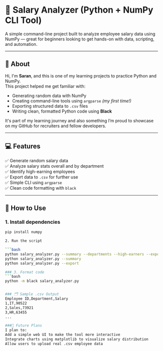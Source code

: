 # 🧮 Salary Analyzer (Python + NumPy CLI Tool)

A simple command-line project built to analyze employee salary data using NumPy — great for beginners looking to get hands-on with data, scripting, and automation.

---

## 👋 About

Hi, I'm **Saran**, and this is one of my learning projects to practice Python and NumPy.  
This project helped me get familiar with:

- Generating random data with NumPy
- Creating command-line tools using `argparse` *(my first time!)*
- Exporting structured data to `.csv` files
- Writing clean, formatted Python code using **Black**

It's part of my learning journey and also something I’m proud to showcase on my GitHub for recruiters and fellow developers.

---

## 💻 Features

✅ Generate random salary data  
✅ Analyze salary stats overall and by department  
✅ Identify high-earning employees  
✅ Export data to `.csv` for further use  
✅ Simple CLI using `argparse`  
✅ Clean code formatting with `black`

---

## 🚀 How to Use

### 1. Install dependencies

```bash
pip install numpy

2. Run the script

```bash
python salary_analyzer.py --summary --departments --high-earners --export
python salary_analyzer.py --summary
python salary_analyzer.py --export

### 3. Format code
```bash
python -m black salary_analyzer.py


### 🗂 Sample .csv Output
Employee ID,Department,Salary
1,IT,90522
2,Sales,73921
3,HR,63455
...

###🌱 Future Plans
I plan to:
Add a simple web UI to make the tool more interactive
Integrate charts using matplotlib to visualize salary distribution
Allow users to upload real .csv employee data








